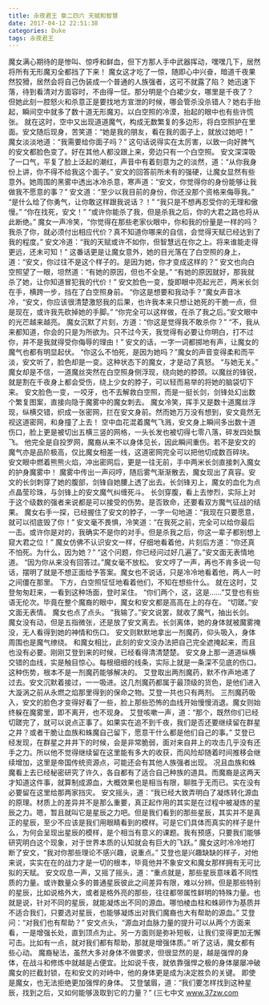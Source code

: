 ```yaml
---
title: 永夜君王 章二四六 天赋和智慧
date: 2017-04-12 22:51:38
categories: Duke
tags: 永夜君王
---
```


魔女满心期待的是惨叫、惊呼和鲜血，但下方那人手中武器挥动，嘿嘿几下，居然将所有无形魔刃全都挡了下来！
魔女这才吃了一惊，随即心中兴奋，暗道千夜果然狡猾，居然会将自己伪装成一个普通的人族强者，这可不就露了陷？
她迅速下落，待到看清对方面容时，不由得一怔。那分明是个白裙少女，哪里是千夜了？
但她此刻一腔怒火和杀意正是要找地方宣泄的时候，哪会管杀没杀错人？她右手抬起，瞬间空中就多了数十道无形魔刃。以白空照的冷漠，抬起的眼中也有些许慌张。
就在这时，空中又出现道道魔气，构成无数繁复的多边形，将白空照护在里面。安文随后现身，苦笑道：“她是我的朋友，看在我的面子上，就放过她吧！”
魔女淡淡地道：“我需要给你面子吗？”
这句话说得实在太厉害，以致一向好脾气的安文都脸色变了。好在其他人都没跟上来，旁边只有一个白空照。
安文深深吸了一口气，平复了脸上泛起的潮红，声音中有着刻意为之的淡然，道：“从你我身份上讲，你不得不给我这个面子。”
安文的回答前所未有的强硬，让魔女显然有些意外。她周围的黑雾中透出冰冷杀意，寒声道：“安文，你觉得你的身份能够让我做我不愿意的事？”
安文道：“至少以我目前的身份，你还没那个资格来侮辱我。”
“是什么给了你勇气，让你敢这样跟我说话？！”
“我只是不想再忍受你的无理和傲慢。”
“你在找死，安文！”
“或许你能杀了我，但是杀我之后，你的大君之路也将从此断绝。”
魔女一声冷笑，“你觉得在那些老家伙眼中，你和我的份量是一样的吗？我杀了你，就必须付出相应代价？真不知道你哪来的自信，会觉得天赋已经达到了我的程度。”
安文冷道：“我的天赋或许不如你，但智慧远在你之上。将来谁能走得更远，还未可知！”
这番话更是让魔女意外，她的目光落在了白空照的身上，道：“安文，你过往不是这个样子的。是因为她，你才变成这样的？”
安文也向白空照望了一眼，坦然道：“有她的原因，但也不全是。”
“有她的原因就好，那我就杀了她，让你知道冒犯我的代价！”
安文脸色一变，旋即眼中亮起光芒，两米长剑在手，横跨一步，挡在了白空照身前。
“你这是想要和我动手？”魔女声音冰冷，“安文，你应该很清楚激怒我的后果，也许我本来只想让她死的干脆一点，但是现在，或许我先砍掉她的手脚。”
“你完全可以这样做，在杀了我之后。”安文眼中的光芒越来越亮。
魔女沉默了片刻，方道：“你这是觉得我不敢杀你？”
“不，我从来都知道，你会的只是为所欲为。只不过今天，我觉得有必要让你明白，打不过你，并不是我就得受你侮辱的理由！”
安文的话，一字一词都掷地有声，让魔女的魔气也都有明显起伏。
“你这么不怕死，是因为她吗？”魔女的声音变得柔和而平淡，安文听了，脸色却是一变。这种状态下的魔女，才是动了真怒。
“与她无关。”
魔女却是不信，一道魔丝突然在白空照身侧浮现，绕向她的脖颈。以魔丝的锋锐，就是割在千夜身上都会受伤，绕上少女的脖子，可以轻而易举的将她的脑袋切下来。
安文脸色一变，一咬牙，也不去解救白空照，而是一挺长剑，剑锋处幻出数个繁复图案，直接向隐于魔雾中的魔女刺去。
魔女冷笑，挥手又是数十道魔丝浮现，纵横交错，织成一张密网，拦在安文身前。然而她万万没有想到，安文竟然无视这道密网，和身撞了上去！
空中血花混着魔气飞溅，安文身上瞬间多出数十道伤口，脸上更是被切出五横三竖的网格，一头长发也被切得七零八落，碎发四处飘飞。
他完全是自投罗网，魔裔从来不以身体见长，因此瞬间重伤。若不是安文的魔气亦是品阶极高，仅比魔女相差一线，这道密网完全可以把他切成数百碎块。
安文眼中燃着熊熊火焰，冲出密网后，更是一往无前，手中两米长剑直接刺入魔女的护身魔雾中！
魔雾中传出一声闷哼，随后雾气渐渐散去，魔女现出了真容。安文的长剑刺穿了她的腹部，剑锋自她腰上透了出去。长剑锋刃上，魔女的血化为点点晶莹珍珠，与剑锋上的安文魔气纠缠死斗。
长剑穿腹，看上去惨烈，实际上对于这个级数的强者来说都是可以接受的伤势。是否致命，还要看双方魔气征战的结果。
魔女右手一探，已经握住了安文的脖子，一字一句地道：“我现在只要愿意，就可以彻底毁了你！”
安文毫不畏惧，冷笑道：“在我死之前，完全可以给你最后一击。或许你是对的，我确实不是你的对手。但是杀我之后，你这一辈子都别想上窥大君之位！”
魔女仿佛不认识安文一样，仔细地看着他，片刻后方道：“你还真不怕死。为什么，因为她？”
“这个问题，你已经问过好几遍了。”安文面无表情地道。
“因为你从来没有回答过。”魔女毫不放松。
安文哼了一声，再也不肯多说一句话，摆明了就是不想正面给予答案。魔女也不说话，只是冷冷地看着他，两人一时之间僵在那里。
下方，白空照怔怔地看着他们，不知在想些什么。
就在这时，艾登匆匆赶来，一看到这种场面，登时呆住。
“你们两个，这，这是……”艾登也有些语无伦次。毕竟在整个魔裔的眼中，魔女和安文都是高高在上的存在。
“切蹉。”安文面无表情。
魔女也点了点头。
“我输了。”安文说罢，就收了魔气，抽出长剑。
魔女没有动，但是五指微张，还是放了安文离去。长剑离体，她的身体就被魔雾掩没，无人看得到她的神情和伤口。
安文则默默地拿出一剂魔药，仰头吸入，身体周围也是魔气缭绕。
和魔女相比，此刻的安文没办法把自己完全遮掩起来，而且也没有必要。刚刚艾登到来的时候，已经看得清清楚楚。
安文身上那一道道纵横交错的血线，实是触目惊心。每根细细的线条，实际上就是一条深不见底的伤口。这种伤势，根本不是一剂魔药能够解决的。
艾登取出两剂魔药，默不作声地递了过去。安文沉默着接过，一一吸进。这几剂魔药都属于最顶级的货色，是他们进入大漩涡之前从永燃之焰那里得到的保命之物。艾登一共也只有两剂。
三剂魔药吸入，安文的脸色才变得好看了一些，脸上那些恐怖的血线开始慢慢消退。魔女则始终躲在魔雾里，即不离开，也不现身。
艾登咳嗽一声，道：“那个，既然你们已经切蹉完了，就可以说点正事了。如果实在追不到千夜，我们是否还要继续留在群星之井？或者干脆让血族和蛛魔自己留下，愿意干什么都是他们自己的事。”
艾登已经发现，在群星之井井下的时候，会是非常脆弱，面对来自井上的攻击几乎没有还手之力。所以他不觉得继续留在这里能有多大的收获，而风险却随着时间推移会继续增加，这里是帝国传统资源点，可能还会有其他人族强者出现。
况且血族和蛛魔看上去已经秘密研究了许久，各自都有了适合自己种族的道具。而魔裔是这两天才知道这件事，就算制成源血，大概效果也是相当有限，聊胜于无而已。实在没有必要留在这里给那两家挡灾。
安文摇头，道：“我已经大致弄明白了凝炼转化源血的原理。材质上的差异并不是那么重要，真正起作用的其实是在过程中被凝炼的星辰之力。嗯，暂且就叫它是星辰之力吧。但是我们看到的那些星辰，其实并不是真正的星辰，至少不应该是我们用眼睛看到的模样。可是它们具体而真实的样子是什么，为何会呈现出星辰的模样，是个相当有意义的课题。我有预感，只要我们能够研究明白这个现象，对于世界本质的认知就会有巨大的飞跃。”
魔女这时冷冷地打断了安文，“我对你那些理论不感兴趣，说重点。”
艾登也是兴趣缺缺的样子，对他来说，实实在在的战力才是一切的根本，毕竟他并不象安文和魔女那样拥有无可比拟的天赋。
安文叹息一声，又摇了摇头，道：“重点就是，那些星辰意味着不同性质的力量。或许数量众多的普通星辰彼此之间差异有限，难以分辨。但是那些特别的星辰，比如说格外大，或者是格外亮的那些，往往都带属性鲜明的特殊力量。也就是说，针对不同的星辰，就能凝炼出不同的源血。哪怕棱血柱和蛛卵作为基质并不适合我们，只要选对星辰，也能够凝炼出对我们魔裔也大有帮助的源血。”
艾登问：“对我们也有帮助？”
安文点头，“源血对血脉力量的提升可以从两个方面来看，一是增强长处，直到顶点为止。另一方面则是弥补短板，让我们变得更加无懈可击。比如有一点，就对我们都有帮助，那就是增强体质。”
听了这话，魔女都有些心动。
魔裔秘法，虽然大多对身体不做要求，但很显然的是，越是强悍的身体，在战斗和修炼中就越是占便宜。比如说千夜，就依靠强悍之极的身体屡屡冲破魔女的拦截封锁，在和安文的对峙中，他的身体更是成为决定胜负的关键。
即使是魔女，也无法拒绝更加强悍的身体。
艾登皱眉，道：“我们要怎样找到这种星辰，找到之后，又如何能够汲取到它的力量？”
(三七中文 www.37zw.com
